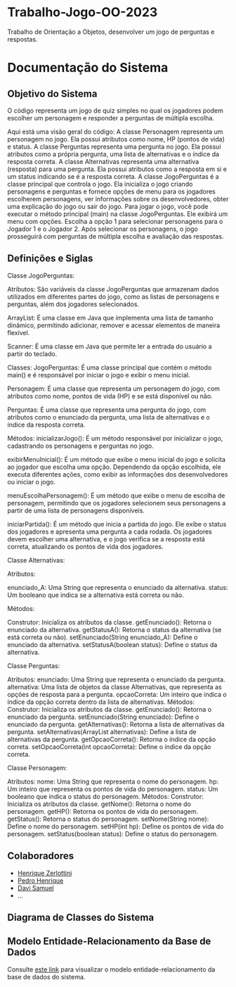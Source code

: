 # Trabalho-Jogo-OO-2023
Trabalho de Orientação a Objetos, desenvolver um jogo de perguntas e respostas. 

# Documentação do Sistema

## Objetivo do Sistema
O código representa um jogo de quiz simples no qual os jogadores podem escolher um personagem e responder a perguntas de múltipla escolha. 

Aqui está uma visão geral do código:
A classe Personagem representa um personagem no jogo. Ela possui atributos como nome, HP (pontos de vida) e status.
A classe Perguntas representa uma pergunta no jogo. Ela possui atributos como a própria pergunta, uma lista de alternativas e o índice da resposta correta.
A classe Alternativas representa uma alternativa (resposta) para uma pergunta. Ela possui atributos como a resposta em si e um status indicando se é a resposta correta.
A classe JogoPerguntas é a classe principal que controla o jogo. Ela inicializa o jogo criando personagens e perguntas e fornece opções de menu para os jogadores escolherem personagens, ver informações sobre os desenvolvedores, obter uma explicação do jogo ou sair do jogo.
Para jogar o jogo, você pode executar o método principal (main) na classe JogoPerguntas. 
Ele exibirá um menu com opções. 
Escolha a opção 1 para selecionar personagens para o Jogador 1 e o Jogador 2.
Após selecionar os personagens, o jogo prosseguirá com perguntas de múltipla escolha e avaliação das respostas.

## Definições e Siglas

Classe JogoPerguntas:

Atributos: São variáveis da classe JogoPerguntas que armazenam dados utilizados em diferentes partes do jogo, como as listas de personagens e perguntas, além dos jogadores selecionados.

ArrayList: É uma classe em Java que implementa uma lista de tamanho dinâmico, permitindo adicionar, remover e acessar elementos de maneira flexível.

Scanner: É uma classe em Java que permite ler a entrada do usuário a partir do teclado.

Classes:
JogoPerguntas: É uma classe principal que contém o método main() e é responsável por iniciar o jogo e exibir o menu inicial.

Personagem: É uma classe que representa um personagem do jogo, com atributos como nome, pontos de vida (HP) e se está disponível ou não.

Perguntas: É uma classe que representa uma pergunta do jogo, com atributos como o enunciado da pergunta, uma lista de alternativas e o índice da resposta correta.

Métodos:
inicializarJogo(): É um método responsável por inicializar o jogo, cadastrando os personagens e perguntas no jogo.

exibirMenuInicial(): É um método que exibe o menu inicial do jogo e solicita ao jogador que escolha uma opção. Dependendo da opção escolhida, ele executa diferentes ações, como exibir as informações dos desenvolvedores ou iniciar o jogo.

menuEscolhaPersonagem(): É um método que exibe o menu de escolha de personagem, permitindo que os jogadores selecionem seus personagens a partir de uma lista de personagens disponíveis.

iniciarPartida(): É um método que inicia a partida do jogo. Ele exibe o status dos jogadores e apresenta uma pergunta a cada rodada. Os jogadores devem escolher uma alternativa, e o jogo verifica se a resposta está correta, atualizando os pontos de vida dos jogadores.

Classe Alternativas:

Atributos:

enunciado_A: Uma String que representa o enunciado da alternativa.
status: Um booleano que indica se a alternativa está correta ou não.

Métodos:

Construtor: Inicializa os atributos da classe.
getEnunciado(): Retorna o enunciado da alternativa.
getStatusA(): Retorna o status da alternativa (se está correta ou não).
setEnunciado(String enunciado_A): Define o enunciado da alternativa.
setStatusA(boolean status): Define o status da alternativa.

Classe Perguntas:

Atributos:
enunciado: Uma String que representa o enunciado da pergunta.
alternativa: Uma lista de objetos da classe Alternativas, que representa as opções de resposta para a pergunta.
opcaoCorreta: Um inteiro que indica o índice da opção correta dentro da lista de alternativas.
Métodos:
Construtor: Inicializa os atributos da classe.
getEnunciado(): Retorna o enunciado da pergunta.
setEnunciado(String enunciado): Define o enunciado da pergunta.
getAlternativas(): Retorna a lista de alternativas da pergunta.
setAlternativas(ArrayList<String> alternativas): Define a lista de alternativas da pergunta.
getOpcaoCorreta(): Retorna o índice da opção correta.
setOpcaoCorreta(int opcaoCorreta): Define o índice da opção correta.
  
Classe Personagem:

Atributos:
nome: Uma String que representa o nome do personagem.
hp: Um inteiro que representa os pontos de vida do personagem.
status: Um booleano que indica o status do personagem.
Métodos:
Construtor: Inicializa os atributos da classe.
getNome(): Retorna o nome do personagem.
getHP(): Retorna os pontos de vida do personagem.
getStatus(): Retorna o status do personagem.
setNome(String nome): Define o nome do personagem.
setHP(int hp): Define os pontos de vida do personagem.
setStatus(boolean status): Define o status do personagem.

## Colaboradores
- [Henrique Zerlottini](https://github.com/Zerlottini)
- [Pedro Henrique](https://github.com/PedroHen0510)
- [Davi Samuel](https://github.com/DaviSamuelFB)
- ...

## Diagrama de Classes do Sistema


## Modelo Entidade-Relacionamento da Base de Dados
Consulte [este link](link_para_modelo_entidade_relacionamento.png) para visualizar o modelo entidade-relacionamento da base de dados do sistema.
